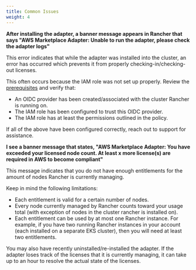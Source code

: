```yaml
---
title: Common Issues 
weight: 4
---
```


**After installing the adapter, a banner message appears in Rancher that says "AWS Marketplace Adapter: Unable to run the adapter, please check the adapter logs"**

This error indicates that while the adapter was installed into the cluster, an error has occurred which prevents it from properly checking-in/checking-out licenses.

This often occurs because the IAM role was not set up properly. Review the [prerequisites]({{<baseurl>}}/rancher/v2.6/en/installation/cloud-marketplace/aws/prerequisites) and verify that:

- An OIDC provider has been created/associated with the cluster Rancher is running on.
- The IAM role has been configured to trust this OIDC provider.
- The IAM role has at least the permissions outlined in the policy.

If all of the above have been configured correctly, reach out to support for assistance.

**I see a banner message that states, "AWS Marketplace Adapter: You have exceeded your licensed node count. At least x more license(s) are required in AWS to become compliant"**

This message indicates that you do not have enough entitlements for the amount of nodes Rancher is currently managing.

Keep in mind the following limitations:

- Each entitlement is valid for a certain number of nodes.
- Every node currently managed by Rancher counts toward your usage total (with exception of nodes in the cluster rancher is installed on).
- Each entitlement can be used by at most one Rancher instance. For example, if you have two running Rancher instances in your account (each installed on a separate EKS cluster), then you will need at least two entitlements.

You may also have recently uninstalled/re-installed the adapter. If the adapter loses track of the licenses that it is currently managing, it can take up to an hour to resolve the actual state of the licenses.

